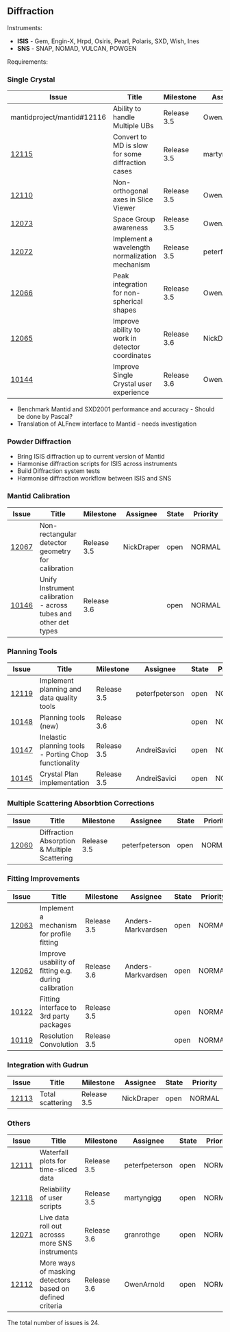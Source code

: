 ## Diffraction

Instruments:

- **ISIS** - Gem, Engin-X, Hrpd, Osiris, Pearl, Polaris, SXD, Wish, Ines
- **SNS** - SNAP, NOMAD, VULCAN, POWGEN

Requirements:

### Single Crystal

| Issue | Title | Milestone | Assignee | State | Priority | 
| ----- | ----- | --------- | -------- | ----- | -------- | 
| mantidproject/mantid#12116 | Ability to handle Multiple UBs | Release 3.5 | OwenArnold | open | NORMAL | 
| [12115](https://github.com/mantidproject/mantid/issue/12115) | Convert to MD is slow for some diffraction cases | Release 3.5 | martyngigg | open | NORMAL | 
| [12110](https//github.com/mantidproject/mantid/issue/12110) | Non-orthogonal axes in Slice Viewer | Release 3.5 | OwenArnold | open | NORMAL | 
| [12073](https//github.com/mantidproject/mantid/issue/12073) | Space Group awareness | Release 3.5 | OwenArnold | open | NORMAL | 
| [12072](https//github.com/mantidproject/mantid/issue/12072) | Implement a wavelength normalization mechanism | Release 3.5 | peterfpeterson | open | NORMAL | 
| [12066](https//github.com/mantidproject/mantid/issue/12066) | Peak integration for non-spherical shapes | Release 3.5 | OwenArnold | open | NORMAL | 
| [12065](https//github.com/mantidproject/mantid/issue/12065) | Improve ability to work in detector coordinates | Release 3.6 | NickDraper | open | NORMAL | 
| [10144](https//github.com/mantidproject/mantid/issue/10144) | Improve Single Crystal user experience | Release 3.6 | OwenArnold | open | NORMAL | 

- Benchmark Mantid and SXD2001 performance and accuracy - Should be done by Pascal?
- Translation of ALFnew interface to Mantid - needs investigation

### Powder Diffraction

- Bring ISIS diffraction up to current version of Mantid
- Harmonise diffraction scripts for ISIS across instruments
- Build Diffraction system tests
- Harmonise diffraction workflow between ISIS and SNS

### Mantid Calibration

| Issue | Title | Milestone | Assignee | State | Priority | 
| ----- | ----- | --------- | -------- | ----- | -------- | 
| [12067](https//github.com/mantidproject/mantid/issue/12067) | Non-rectangular detector geometry for calibration | Release 3.5 | NickDraper | open | NORMAL | 
| [10146](https//github.com/mantidproject/mantid/issue/10146) | Unify Instrument calibration  - across tubes and other det types | Release 3.6 |  | open | NORMAL | 

### Planning Tools 

| Issue | Title | Milestone | Assignee | State | Priority | 
| ----- | ----- | --------- | -------- | ----- | -------- | 
| [12119](https//github.com/mantidproject/mantid/issue/12119) | Implement planning and data quality tools | Release 3.5 | peterfpeterson | open | NORMAL | 
| [10148](https//github.com/mantidproject/mantid/issue/10148) | Planning tools (new) | Release 3.6 |  | open | NORMAL | 
| [10147](https//github.com/mantidproject/mantid/issue/10147) | Inelastic planning tools - Porting Chop functionality | Release 3.5 | AndreiSavici | open | NORMAL | 
| [10145](https//github.com/mantidproject/mantid/issue/10145) | Crystal Plan implementation | Release 3.5 | AndreiSavici | open | NORMAL | 

### Multiple Scattering Absorbtion Corrections

| Issue | Title | Milestone | Assignee | State | Priority | 
| ----- | ----- | --------- | -------- | ----- | -------- | 
| [12060](https//github.com/mantidproject/mantid/issue/12060) | Diffraction Absorption & Multiple Scattering | Release 3.5 | peterfpeterson | open | NORMAL | 

### Fitting Improvements

| Issue | Title | Milestone | Assignee | State | Priority | 
| ----- | ----- | --------- | -------- | ----- | -------- | 
| [12063](https//github.com/mantidproject/mantid/issue/12063) | Implement a mechanism for profile fitting | Release 3.5 | Anders-Markvardsen | open | NORMAL | 
| [12062](https//github.com/mantidproject/mantid/issue/12062) | Improve usability of fitting e.g. during calibration | Release 3.6 | Anders-Markvardsen | open | NORMAL | 
| [10122](https//github.com/mantidproject/mantid/issue/10122) | Fitting interface to 3rd party packages | Release 3.5 |  | open | NORMAL | 
| [10119](https//github.com/mantidproject/mantid/issue/10119) | Resolution Convolution | Release 3.5 |  | open | NORMAL | 

### Integration with Gudrun

| Issue | Title | Milestone | Assignee | State | Priority | 
| ----- | ----- | --------- | -------- | ----- | -------- | 
| [12113](https//github.com/mantidproject/mantid/issue/12113) | Total scattering | Release 3.5 | NickDraper | open | NORMAL | 

### Others

| Issue | Title | Milestone | Assignee | State | Priority | 
| ----- | ----- | --------- | -------- | ----- | -------- | 
| [12111](https//github.com/mantidproject/mantid/issue/12111) | Waterfall plots for time-sliced data | Release 3.5 | peterfpeterson | open | NORMAL | 
| [12118](https//github.com/mantidproject/mantid/issue/12118) | Reliability of user scripts | Release 3.5 | martyngigg | open | NORMAL | 
| [12071](https//github.com/mantidproject/mantid/issue/12071) | Live data roll out acrosss more SNS instruments | Release 3.6 | granrothge | open | NORMAL | 
| [12112](https//github.com/mantidproject/mantid/issue/12112) | More ways of masking detectors based on defined criteria | Release 3.6 | OwenArnold | open | NORMAL | 



The total number of issues is 24.
